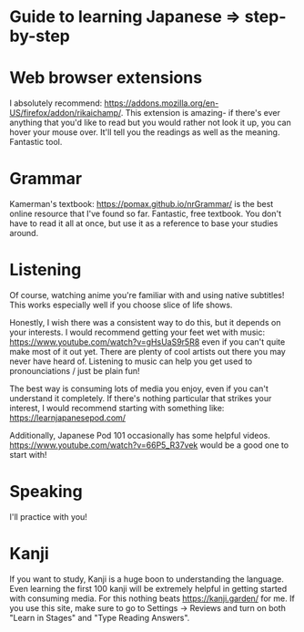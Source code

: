 # Guide to learning Japanese => step-by-step

# Web browser extensions
I absolutely recommend: https://addons.mozilla.org/en-US/firefox/addon/rikaichamp/. This extension is amazing- if there's ever anything that you'd like to read but you would rather not look it up, you can hover your mouse over. It'll tell you the readings as well as the meaning. Fantastic tool.

# Grammar
Kamerman's textbook: https://pomax.github.io/nrGrammar/ is the best online resource that I've found so far. Fantastic, free textbook.
You don't have to read it all at once, but use it as a reference to base your studies around.

# Listening
Of course, watching anime you're familiar with and using native subtitles! This works especially well if you choose slice of life shows.

Honestly, I wish there was a consistent way to do this, but it depends on your interests.
I would recommend getting your feet wet with music: https://www.youtube.com/watch?v=gHsUaS9r5R8 even if you can't quite make most of it out yet.
There are plenty of cool artists out there you may never have heard of. Listening to music can help you get used to pronounciations / just be plain fun!

The best way is consuming lots of media you enjoy, even if you can't understand it completely. If there's nothing particular that strikes your interest, I would recommend starting with something like: https://learnjapanesepod.com/

Additionally, Japanese Pod 101 occasionally has some helpful videos. https://www.youtube.com/watch?v=66P5_R37vek would be a good one to start with!

# Speaking
I'll practice with you!

# Kanji
If you want to study, Kanji is a huge boon to understanding the language. Even learning the first 100 kanji will be extremely helpful in getting started with consuming media. For this nothing beats https://kanji.garden/ for me. If you use this site, make sure to go to Settings -> Reviews and turn on both "Learn in Stages" and "Type Reading Answers".
